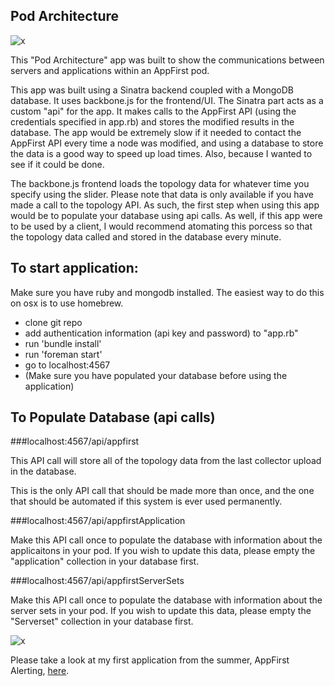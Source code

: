 ## Pod Architecture

![x](https://raw.github.com/alexandraorth/server_architecture/master/public/screenshot2.png)

This "Pod Architecture" app was built to show the communications between servers and applications within an AppFirst pod.

This app was built using a Sinatra backend coupled with a MongoDB database. It uses backbone.js for the frontend/UI. The Sinatra part acts as a custom "api" for the app. It makes calls to the AppFirst API (using the credentials specified in app.rb) and stores the modified results in the database. The app would be extremely slow if it needed to contact the AppFirst API every time a node was modified, and using a database to store the data is a good way to speed up load times. Also, because I wanted to see if it could be done.

The backbone.js frontend loads the topology data for whatever time you specify using the slider. Please note that data is only available if you have made a call to the topology API. As such, the first step when using this app would be to populate your database using api calls. As well, if this app were to be used by a client, I would recommend atomating this porcess so that the topology data called and stored in the database every minute. 

## To start application:

Make sure you have ruby and mongodb installed. The easiest way to do this on osx is to use homebrew. 

* clone git repo
* add authentication information (api key and password) to "app.rb"
* run 'bundle install'
* run 'foreman start'
* go to localhost:4567
* (Make sure you have populated your database before using the application)

## To Populate Database (api calls)

###localhost:4567/api/appfirst

This API call will store all of the topology data from the last collector upload in the database. 

This is the only API call that should be made more than once, and the one that should be automated if this system is ever used permanently.

###localhost:4567/api/appfirstApplication

Make this API call once to populate the database with information about the applicaitons in your pod. If you wish to update this data, please empty the "application" collection in your database first. 

###localhost:4567/api/appfirstServerSets

Make this API call once to populate the database with information about the server sets in your pod. If you wish to update this data, please empty the "Serverset" collection in your database first. 



![x](https://raw.github.com/alexandraorth/server_architecture/master/public/screenshot.png)


Please take a look at my first application from the summer, AppFirst Alerting, [here](https://github.com/appfirst/automated_alerting_app). 